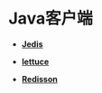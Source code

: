 # Java客户端<a name="dcs-ug-211105003"></a>

-   **[Jedis](Jedis.md)**  

-   **[lettuce](lettuce.md)**  

-   **[Redisson](Redisson.md)**  


